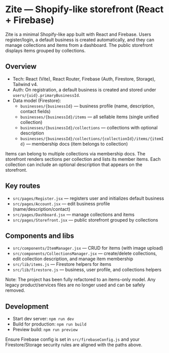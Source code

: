 # Zite — Shopify-like storefront (React + Firebase)

Zite is a minimal Shopify-like app built with React and Firebase. Users register/login, a default business is created automatically, and they can manage collections and items from a dashboard. The public storefront displays items grouped by collections.

## Overview

- Tech: React (Vite), React Router, Firebase (Auth, Firestore, Storage), Tailwind v4.
- Auth: On registration, a default business is created and stored under `users/{uid}.primaryBusinessId`.
- Data model (Firestore):
	- `businesses/{businessId}` — business profile (name, description, contact fields)
	- `businesses/{businessId}/items` — all sellable items (single unified collection)
	- `businesses/{businessId}/collections` — collections with optional description
	- `businesses/{businessId}/collections/{collectionId}/items/{itemId}` — membership docs (item belongs to collection)

Items can belong to multiple collections via membership docs. The storefront renders sections per collection and lists its member items. Each collection can include an optional description that appears on the storefront.

## Key routes

- `src/pages/Register.jsx` — registers user and initializes default business
- `src/pages/Account.jsx` — edit business profile (name/description/contact)
- `src/pages/Dashboard.jsx` — manage collections and items
- `src/pages/Storefront.jsx` — public storefront grouped by collections

## Components and libs

- `src/components/ItemManager.jsx` — CRUD for items (with image upload)
- `src/components/CollectionsManager.jsx` — create/delete collections, edit collection description, and manage item membership
- `src/lib/items.js` — Firestore helpers for items
- `src/lib/firestore.js` — business, user profile, and collections helpers

Note: The project has been fully refactored to an items-only model. Any legacy product/services files are no longer used and can be safely removed.

## Development

- Start dev server: `npm run dev`
- Build for production: `npm run build`
- Preview build: `npm run preview`

Ensure Firebase config is set in `src/firebaseConfig.js` and your Firestore/Storage security rules are aligned with the paths above.
